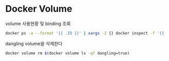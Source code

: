 # Docker Volume

volume 사용현황 및 binding 조회

```sh
docker ps -a --format '{{ .ID }}' | xargs -I {} docker inspect -f '{{ .Name }}{{ range .Mounts }}{{ printf "\n    " }}{{ .Type }} {{ if eq .Type "bind" }}{{ .Source }}{{ end }}{{ .Name }} => {{ .Destination }}{{ end }}{{ printf "\n" }}' {}
```

dangling volume을 삭제한다

```sh
docker volume rm $(docker volume ls -qf dangling=true)
```
